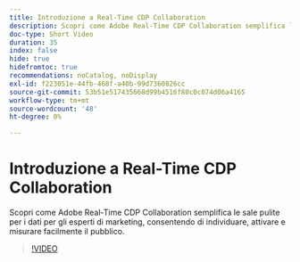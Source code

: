 ```yaml
---
title: Introduzione a Real-Time CDP Collaboration
description: Scopri come Adobe Real-Time CDP Collaboration semplifica le sale pulite per i dati per gli esperti di marketing, consentendo di individuare, attivare e misurare facilmente il pubblico.
doc-type: Short Video
duration: 35
index: false
hide: true
hidefromtoc: true
recommendations: noCatalog, noDisplay
exl-id: f223051e-44fb-468f-a40b-99d7360826cc
source-git-commit: 53b51e517435668d99b4516f80c0c074d06a4165
workflow-type: tm+mt
source-wordcount: '48'
ht-degree: 0%

---
```


# Introduzione a Real-Time CDP Collaboration

Scopri come Adobe Real-Time CDP Collaboration semplifica le sale pulite per i dati per gli esperti di marketing, consentendo di individuare, attivare e misurare facilmente il pubblico.

<!-- 65_OS511_3442426_34_introduction-to-realtime-cdp-collaboration -->
>[!VIDEO](https://video.tv.adobe.com/v/3458279/?learn=on&enablevpops=true)
